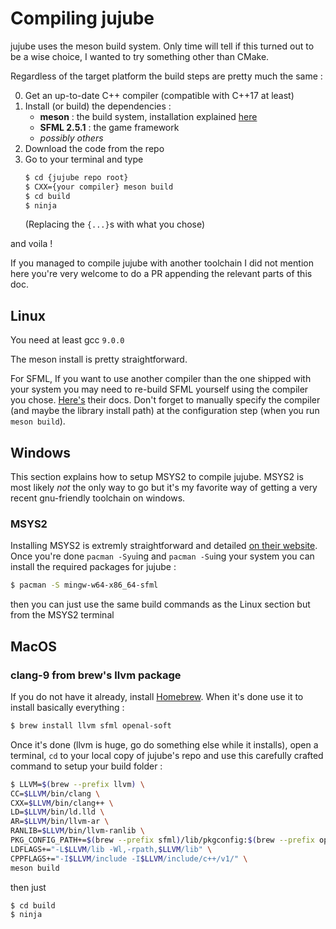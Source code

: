 # Compiling jujube

jujube uses the meson build system.
Only time will tell if this turned out to be a wise choice, I wanted to try something other than CMake.

Regardless of the target platform the build steps are pretty much the same :

0. Get an up-to-date C++ compiler (compatible with C++17 at least)
0. Install (or build) the dependencies :
    - **meson** : the build system, installation explained [here](https://mesonbuild.com/Quick-guide.html)
    - **SFML 2.5.1** : the game framework
    - *possibly others*
0. Download the code from the repo
0. Go to your terminal and type
    ```bash
    $ cd {jujube repo root}
    $ CXX={your compiler} meson build
    $ cd build
    $ ninja
    ```
    (Replacing the `{...}`s with what you chose)

and voila !

If you managed to compile jujube with another toolchain I did not mention here you're very welcome to do a PR appending the relevant parts of this doc.

## Linux

You need at least gcc `9.0.0`

The meson install is pretty straightforward.

For SFML, If you want to use another compiler than the one shipped with your system you may need to re-build SFML yourself using the compiler you chose. [Here's](https://www.sfml-dev.org/tutorials/2.5/compile-with-cmake.php) their docs. Don't forget to manually specify the compiler (and maybe the library install path) at the configuration step (when you run `meson build`).

## Windows

This section explains how to setup MSYS2 to compile jujube. MSYS2 is most likely *not* the only way to go but it's my favorite way of getting a very recent gnu-friendly toolchain on windows.

### MSYS2

Installing MSYS2 is extremly straightforward and detailed [on their website](https://www.msys2.org/).
Once you're done `pacman -Syu`ing and `pacman -Su`ing your system you can install the required packages for jujube :

```bash
$ pacman -S mingw-w64-x86_64-sfml
```

then you can just use the same build commands as the Linux section but from the MSYS2 terminal

## MacOS
### clang-9 from brew's llvm package
If you do not have it already, install [Homebrew](https://brew.sh/).
When it's done use it to install basically everything :

```bash
$ brew install llvm sfml openal-soft
```

Once it's done (llvm is huge, go do something else while it installs), open a terminal, `cd` to your local copy of jujube's repo and use this carefully crafted command to setup your build folder :

```bash
$ LLVM=$(brew --prefix llvm) \
CC=$LLVM/bin/clang \
CXX=$LLVM/bin/clang++ \
LD=$LLVM/bin/ld.lld \
AR=$LLVM/bin/llvm-ar \
RANLIB=$LLVM/bin/llvm-ranlib \
PKG_CONFIG_PATH+=$(brew --prefix sfml)/lib/pkgconfig:$(brew --prefix openal-soft)/lib/pkgconfig \
LDFLAGS+="-L$LLVM/lib -Wl,-rpath,$LLVM/lib" \
CPPFLAGS+="-I$LLVM/include -I$LLVM/include/c++/v1/" \
meson build
```

then just

```bash
$ cd build
$ ninja
```

